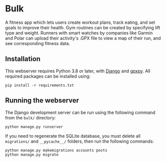 # Bulk
A fitness app which lets users create workout plans, track eating, and set goals to improve their health. Gym routines can be created by specifying lift type and weight.
Runners with smart watches by companies like Garmin and Polar can upload their activity's .GPX file to view a map of their run, and see corresponding fitness data.

## Installation
This webserver requires Python 3.8 or later, with [Django](https://www.djangoproject.com/) and [gpxpy](https://github.com/tkrajina/gpxpy). All required packages can be installed using:
```
pip install -r requirements.txt
```

## Running the webserver
The Django development server can be run using the following command from the `bulk/` directory:
```
python manage.py runserver
```
If you need to regenerate the SQLite database, you must delete all `migrations/` and `__pycache__/` folders, then run the following commands:
```Bash
python manage.py makemigrations accounts posts
python manage.py migrate
```
